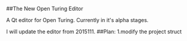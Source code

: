 ##The New Open Turing Editor

A Qt editor for Open Turing. Currently in it's alpha stages.

I will update the editor from 2015111.
##Plan:
	1.modify the project struct
 
